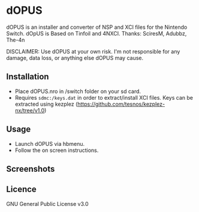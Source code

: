 # dOPUS
dOPUS is an installer and converter of NSP and XCI files for the Nintendo Switch.
dOpUS is Based on Tinfoil and 4NXCI.
Thanks: SciresM, Adubbz, The-4n

DISCLAIMER: Use dOPUS at your own risk. I'm not responsible for any damage, data loss, or anything else dOPUS may cause.

## Installation
* Place dOPUS.nro in /switch folder on your sd card.
* Requires `sdmc:/keys.dat` in order to extract/install XCI files. Keys can be extracted using kezplez (https://github.com/tesnos/kezplez-nx/tree/v1.0)

## Usage
* Launch dOPUS via hbmenu.
* Follow the on screen instructions.

## Screenshots

## Licence
GNU General Public License v3.0
